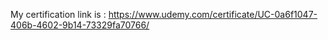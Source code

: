 My certification link is : https://www.udemy.com/certificate/UC-0a6f1047-406b-4602-9b14-73329fa70766/
